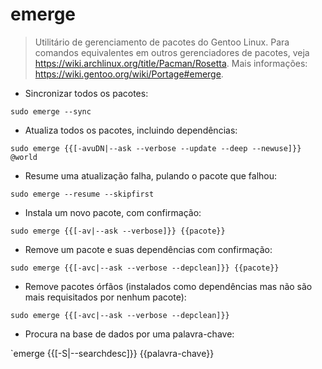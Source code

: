# emerge

> Utilitário de gerenciamento de pacotes do Gentoo Linux.
> Para comandos equivalentes em outros gerenciadores de pacotes, veja <https://wiki.archlinux.org/title/Pacman/Rosetta>.
> Mais informações: <https://wiki.gentoo.org/wiki/Portage#emerge>.

- Sincronizar todos os pacotes:

`sudo emerge --sync`

- Atualiza todos os pacotes, incluindo dependências:

`sudo emerge {{[-avuDN|--ask --verbose --update --deep --newuse]}} @world`

- Resume uma atualização falha, pulando o pacote que falhou:

`sudo emerge --resume --skipfirst`

- Instala um novo pacote, com confirmação:

`sudo emerge {{[-av|--ask --verbose]}} {{pacote}}`

- Remove um pacote e suas dependências com confirmação:

`sudo emerge {{[-avc|--ask --verbose --depclean]}} {{pacote}}`

- Remove pacotes órfãos (instalados como dependências mas não são mais requisitados por nenhum pacote):

`sudo emerge {{[-avc|--ask --verbose --depclean]}}`

- Procura na base de dados por uma palavra-chave:

`emerge {{[-S|--searchdesc]}} {{palavra-chave}}
